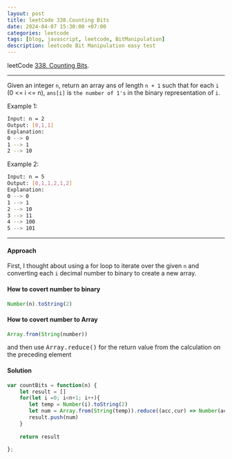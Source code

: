 ```yaml
---
layout: post
title: leetCode 338.Counting Bits
date: 2024-04-07 15:30:00 +07:00
categories: leetcode
tags: [blog, javascript, leetcode, BitManipulation]
description: leetcode Bit Manipulation easy test
---
```


leetCode [338. Counting Bits](https://https://leetcode.com/problems/counting-bits/).

<hr>

Given an integer `n`, return an array ans of length `n + 1` such that for each `i` (0 <= i <= n), `ans[i]` is `the number of 1's` in the binary representation of `i`. 


Example 1:
```bash
Input: n = 2
Output: [0,1,1]
Explanation:
0 --> 0
1 --> 1
2 --> 10
```

Example 2:
```bash
Input: n = 5
Output: [0,1,1,2,1,2]
Explanation:
0 --> 0
1 --> 1
2 --> 10
3 --> 11
4 --> 100
5 --> 101
```

<hr>

#### Approach

First, I thought about using a for loop to iterate over the given `n` and converting each `i` decimal number to binary to create a new array.

#### How to covert number to binary

```javascript
Number(n).toString(2)  
```

#### How to covert number to Array

```javascript
Array.from(String(number))
```

and then use <kbd>Array.reduce()</kbd> for the return value from the calculation on the preceding element


#### Solution


```javascript
var countBits = function(n) {
    let result = []
    for(let i =0; i<n+1; i++){
       let temp = Number(i).toString(2)
       let num = Array.from(String(temp)).reduce((acc,cur) => Number(acc) + Number(cur))
       result.push(num)
    }
    
    return result
    
};
```






